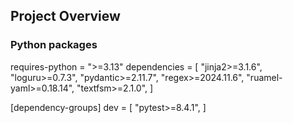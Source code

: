 ## Project Overview
### Python packages

requires-python = ">=3.13"
dependencies = [
    "jinja2>=3.1.6",
    "loguru>=0.7.3",
    "pydantic>=2.11.7",
    "regex>=2024.11.6",
    "ruamel-yaml>=0.18.14",
    "textfsm>=2.1.0",
]

[dependency-groups]
dev = [
    "pytest>=8.4.1",
]

